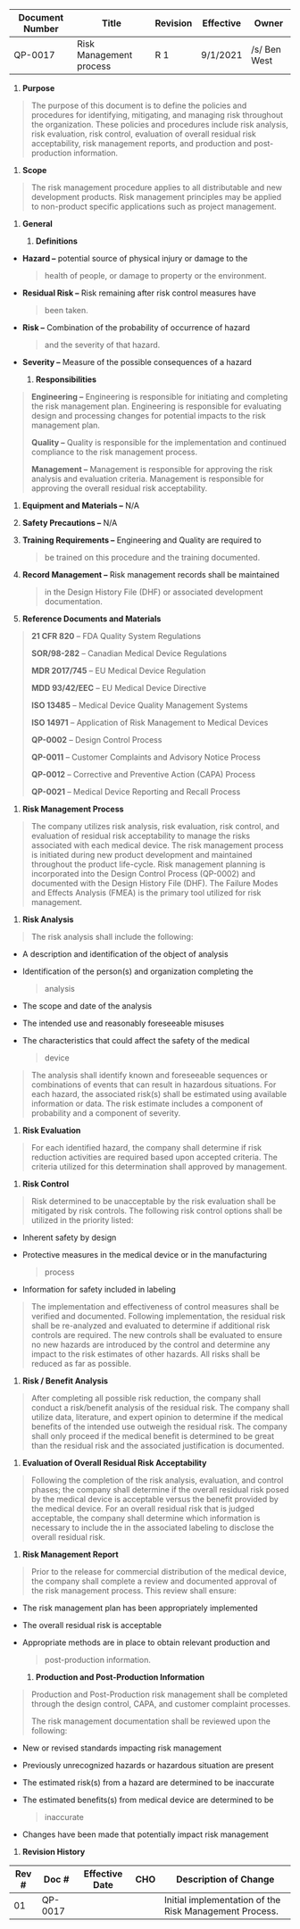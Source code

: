 Document Number|Title|Revision|Effective|Owner
---------------|-------------------------------------|---|----|-----
QP-0017|Risk Management process|R 1|9/1/2021|/s/ Ben West

1.  **Purpose**

> The purpose of this document is to define the policies and procedures
> for identifying, mitigating, and managing risk throughout the
> organization. These policies and procedures include risk analysis,
> risk evaluation, risk control, evaluation of overall residual risk
> acceptability, risk management reports, and production and
> post-production information.

1.  **Scope**

> The risk management procedure applies to all distributable and new
> development products. Risk management principles may be applied to
> non-product specific applications such as project management.

1.  **General**

    1.  **Definitions**

-   **Hazard –** potential source of physical injury or damage to the
    > health of people, or damage to property or the environment.

-   **Residual Risk –** Risk remaining after risk control measures have
    > been taken.

-   **Risk –** Combination of the probability of occurrence of hazard
    > and the severity of that hazard.

-   **Severity –** Measure of the possible consequences of a hazard

    1.  **Responsibilities**

> **Engineering –** Engineering is responsible for initiating and
> completing the risk management plan. Engineering is responsible for
> evaluating design and processing changes for potential impacts to the
> risk management plan.
>
> **Quality –** Quality is responsible for the implementation and
> continued compliance to the risk management process.
>
> **Management –** Management is responsible for approving the risk
> analysis and evaluation criteria. Management is responsible for
> approving the overall residual risk acceptability.

1.  **Equipment and Materials –** N/A

2.  **Safety Precautions –** N/A

3.  **Training Requirements –** Engineering and Quality are required to
    > be trained on this procedure and the training documented.

4.  **Record Management –** Risk management records shall be maintained
    > in the Design History File (DHF) or associated development
    > documentation.

5.  **Reference Documents and Materials**

> **21 CFR 820** – FDA Quality System Regulations
>
> **SOR/98-282** – Canadian Medical Device Regulations
>
> **MDR 2017/745** – EU Medical Device Regulation
>
> **MDD 93/42/EEC** – EU Medical Device Directive
>
> **ISO 13485** – Medical Device Quality Management Systems
>
> **ISO 14971** – Application of Risk Management to Medical Devices
>
> **QP-0002** – Design Control Process
>
> **QP-0011** – Customer Complaints and Advisory Notice Process
>
> **QP-0012** – Corrective and Preventive Action (CAPA) Process
>
> **QP-0021** – Medical Device Reporting and Recall Process

1.  **Risk Management Process**

> The company utilizes risk analysis, risk evaluation, risk control, and
> evaluation of residual risk acceptability to manage the risks
> associated with each medical device. The risk management process is
> initiated during new product development and maintained throughout the
> product life-cycle. Risk management planning is incorporated into the
> Design Control Process (QP-0002) and documented with the Design
> History File (DHF). The Failure Modes and Effects Analysis (FMEA) is
> the primary tool utilized for risk management.

1.  **Risk Analysis**

> The risk analysis shall include the following:

-   A description and identification of the object of analysis

-   Identification of the person(s) and organization completing the
    > analysis

-   The scope and date of the analysis

-   The intended use and reasonably foreseeable misuses

-   The characteristics that could affect the safety of the medical
    > device

> The analysis shall identify known and foreseeable sequences or
> combinations of events that can result in hazardous situations. For
> each hazard, the associated risk(s) shall be estimated using available
> information or data. The risk estimate includes a component of
> probability and a component of severity.

1.  **Risk Evaluation**

> For each identified hazard, the company shall determine if risk
> reduction activities are required based upon accepted criteria. The
> criteria utilized for this determination shall approved by management.

1.  **Risk Control**

> Risk determined to be unacceptable by the risk evaluation shall be
> mitigated by risk controls. The following risk control options shall
> be utilized in the priority listed:

-   Inherent safety by design

-   Protective measures in the medical device or in the manufacturing
    > process

-   Information for safety included in labeling

> The implementation and effectiveness of control measures shall be
> verified and documented. Following implementation, the residual risk
> shall be re-analyzed and evaluated to determine if additional risk
> controls are required. The new controls shall be evaluated to ensure
> no new hazards are introduced by the control and determine any impact
> to the risk estimates of other hazards. All risks shall be reduced as
> far as possible.

1.  **Risk / Benefit Analysis**

> After completing all possible risk reduction, the company shall
> conduct a risk/benefit analysis of the residual risk. The company
> shall utilize data, literature, and expert opinion to determine if the
> medical benefits of the intended use outweigh the residual risk. The
> company shall only proceed if the medical benefit is determined to be
> great than the residual risk and the associated justification is
> documented.

1.  **Evaluation of Overall Residual Risk Acceptability**

> Following the completion of the risk analysis, evaluation, and control
> phases; the company shall determine if the overall residual risk posed
> by the medical device is acceptable versus the benefit provided by the
> medical device. For an overall residual risk that is judged
> acceptable, the company shall determine which information is necessary
> to include the in the associated labeling to disclose the overall
> residual risk.

1.  **Risk Management Report**

> Prior to the release for commercial distribution of the medical
> device, the company shall complete a review and documented approval of
> the risk management process. This review shall ensure:

-   The risk management plan has been appropriately implemented

-   The overall residual risk is acceptable

-   Appropriate methods are in place to obtain relevant production and
    > post-production information.

    1.  **Production and Post-Production Information**

> Production and Post-Production risk management shall be completed
> through the design control, CAPA, and customer complaint processes.
>
> The risk management documentation shall be reviewed upon the
> following:

-   New or revised standards impacting risk management

-   Previously unrecognized hazards or hazardous situation are present

-   The estimated risk(s) from a hazard are determined to be inaccurate

-   The estimated benefits(s) from medical device are determined to be
    > inaccurate

-   Changes have been made that potentially impact risk management

1.  **Revision History**

| **Rev \#** | **Doc \#** | **Effective Date** | **CHO** | **Description of Change**                              |
|------------|------------|--------------------|---------|--------------------------------------------------------|
| 01         | QP-0017    |                    |         | Initial implementation of the Risk Management Process. |
